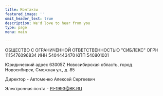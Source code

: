 ```yaml
---
title: Контакты
featured_image: ''
omit_header_text: true
description: We'd love to hear from you
type: page
menu: main

---
```



ОБЩЕСТВО С ОГРАНИЧЕННОЙ ОТВЕТСТВЕННОСТЬЮ "СИБЛЕКС"
ОГРН 1115476096834
ИНН 5404443470
КПП 540801001

Юридический адрес
630057, Новосибирская область, город Новосибирск, Смежная ул., д. 85

Директор - Автоменко Алексей Сергеевич

Электронная почта - PI-1993@BK.RU